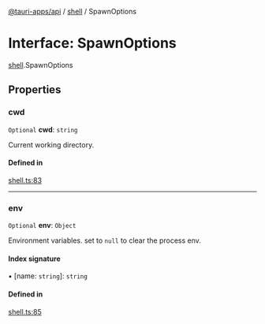 [@tauri-apps/api](../README.md) / [shell](../modules/shell.md) / SpawnOptions

# Interface: SpawnOptions

[shell](../modules/shell.md).SpawnOptions

## Properties

### cwd

 `Optional` **cwd**: `string`

Current working directory.

#### Defined in

[shell.ts:83](https://github.com/tauri-apps/tauri/blob/679abc6/tooling/api/src/shell.ts#L83)

___

### env

 `Optional` **env**: `Object`

Environment variables. set to `null` to clear the process env.

#### Index signature

▪ [name: `string`]: `string`

#### Defined in

[shell.ts:85](https://github.com/tauri-apps/tauri/blob/679abc6/tooling/api/src/shell.ts#L85)
